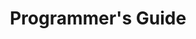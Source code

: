 ---
layout: docs
title: Programmer's Guide
prev_section: apbs-overview
next_section: pdb2pqr-overview
permalink: /docs/pdb2pqr-programmers/
---